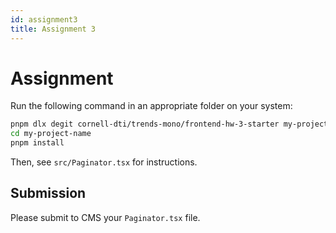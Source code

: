 ```yaml
---
id: assignment3
title: Assignment 3
---
```


# Assignment

Run the following command in an appropriate folder on your system:

```bash
pnpm dlx degit cornell-dti/trends-mono/frontend-hw-3-starter my-project-name
cd my-project-name
pnpm install
```

Then, see `src/Paginator.tsx` for instructions.

## Submission

Please submit to CMS your `Paginator.tsx` file.